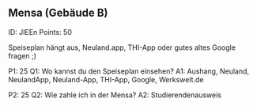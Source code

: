 ## Mensa (Gebäude B)
ID: JIEEn
Points: 50

Speiseplan hängt aus, Neuland.app, THI-App oder gutes altes Google fragen ;)

P1: 25
Q1: Wo kannst du den Speiseplan einsehen?
A1: Aushang, Neuland, NeulandApp, Neuland-App, THI-App, Google, Werkswelt.de

P2: 25
Q2: Wie zahle ich in der Mensa?
A2: Studierendenausweis

